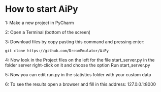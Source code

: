 # How to start AiPy

1: Make a new project in PyCharm

2: Open a Terminal (bottom of the screen)

3: Download files by copy pasting this command and pressing enter:

`git clone https://github.com/DreamEmulator/AiPy`

4: Now look in the Project files on the left for the file start_server.py in the folder server
right-click on it and choose the option Run start_server.py

5: Now you can edit run.py in the statistics folder with your custom data

6: To see the results open a browser and fill in this address: 127.0.0.1:8000